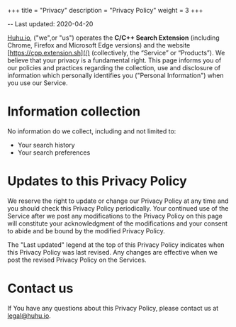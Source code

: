 +++
title = "Privacy"
description = "Privacy Policy"
weight = 3
+++


-- Last updated: 2020-04-20

[Huhu.io](https://huhu.io), ("we",or "us") operates the **C/C++ Search Extension** (including Chrome, Firefox and Microsoft Edge versions) and the website [https://cpp.extension.sh](/) (collectively, the “Service” or “Products”). 
We believe that your privacy is a fundamental right. This page informs you of our policies and practices regarding the collection, use and disclosure of information which personally identifies you ("Personal Information") when you use our Service.

# Information collection

No information do we collect, including and not limited to:

- Your search history
- Your search preferences

# Updates to this Privacy Policy

We reserve the right to update or change our Privacy Policy at any time and you should check this Privacy Policy periodically. Your continued use of the Service after we post any modifications to the Privacy Policy on this page will constitute your acknowledgment of the modifications and your consent to abide and be bound by the modified Privacy Policy.

The "Last updated" legend at the top of this Privacy Policy indicates when this Privacy Policy was last revised. Any changes are effective when we post the revised Privacy Policy on the Services.

# Contact us

If You have any questions about this Privacy Policy, please contact us at [legal@huhu.io](mailto:legal@huhu.io).